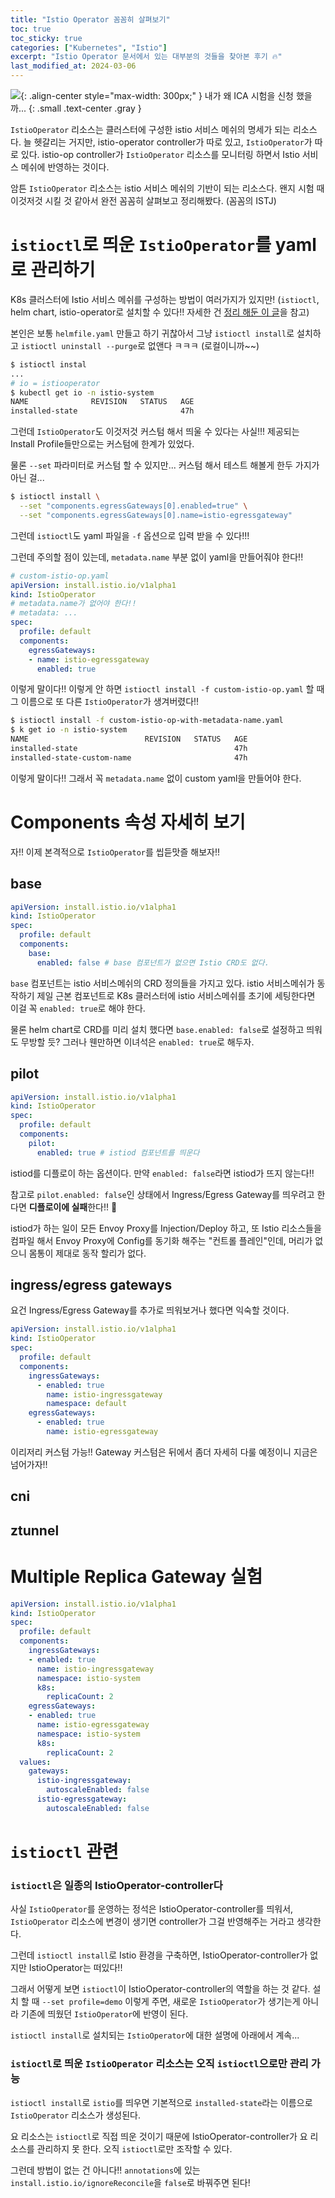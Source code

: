 ```yaml
---
title: "Istio Operator 꼼꼼히 살펴보기"
toc: true
toc_sticky: true
categories: ["Kubernetes", "Istio"]
excerpt: "Istio Operator 문서에서 있는 대부분의 것들을 찾아본 후기 🔥"
last_modified_at: 2024-03-06
---
```


![](/images/meme/after-the-test-its-heaven.png){: .align-center style="max-width: 300px;" }
내가 왜 ICA 시험을 신청 했을까...
{: .small .text-center .gray }

`IstioOperator` 리소스는 클러스터에 구성한 istio 서비스 메쉬의 명세가 되는 리소스다. 늘 헷갈리는 거지만, istio-operator controller가 따로 있고, `IstioOperator`가 따로 있다. istio-op controller가 `IstioOperator` 리소스를 모니터링 하면서 Istio 서비스 메쉬에 반영하는 것이다.

암튼 `IstioOperator` 리소스는 istio 서비스 메쉬의 기반이 되는 리소스다. 왠지 시험 때 이것저것 시킬 것 같아서 완전 꼼꼼히 살펴보고 정리해봤다. (꼼꼼의 ISTJ)

# `istioctl`로 띄운 `IstioOperator`를 yaml로 관리하기

K8s 클러스터에 Istio 서비스 메쉬를 구성하는 방법이 여러가지가 있지만! (`istioctl`, helm chart, istio-operator로 설치할 수 있다!! 자세한 건 [정리 해둔 이 글](https://bluehorn07.github.io/2024/02/02/install-istio-and-addons/)을 참고)

본인은 보통 `helmfile.yaml` 만들고 하기 귀찮아서 그냥 `istioctl install`로 설치하고 `istioctl uninstall --purge`로 없앤다 ㅋㅋㅋ (로컬이니까~~)

```bash
$ istioctl instal
...
# io = istiooperator
$ kubectl get io -n istio-system
NAME              REVISION   STATUS   AGE
installed-state                       47h
```

그런데 `IstioOperator`도 이것저것 커스텀 해서 띄울 수 있다는 사실!!! 제공되는 Install Profile들만으로는 커스텀에 한계가 있었다.

물론 `--set` 파라미터로 커스텀 할 수 있지만... 커스텀 해서 테스트 해볼게 한두 가지가 아닌 걸...

```bash
$ istioctl install \
  --set "components.egressGateways[0].enabled=true" \
  --set "components.egressGateways[0].name=istio-egressgateway"
```

그런데 `istioctl`도 yaml 파일을 `-f` 옵션으로 입력 받을 수 있다!!!

그런데 주의할 점이 있는데, `metadata.name` 부분 없이 yaml을 만들어줘야 한다!!

```yaml
# custom-istio-op.yaml
apiVersion: install.istio.io/v1alpha1
kind: IstioOperator
# metadata.name가 없어야 한다!!
# metadata: ...
spec:
  profile: default
  components:
    egressGateways:
    - name: istio-egressgateway
      enabled: true
```

이렇게 말이다!! 이렇게 안 하면 `istioctl install -f custom-istio-op.yaml` 할 때 그 이름으로 또 다른 `IstioOperator`가 생겨버렸다!!

```bash
$ istioctl install -f custom-istio-op-with-metadata-name.yaml
$ k get io -n istio-system
NAME                          REVISION   STATUS   AGE
installed-state                                   47h
installed-state-custom-name                       47h
```

이렇게 말이다!! 그래서 꼭 `metadata.name` 없이 custom yaml을 만들어야 한다.

# Components 속성 자세히 보기

자!! 이제 본격적으로 `IstioOperator`를 씹듣맛즐 해보자!!

## base

```yaml
apiVersion: install.istio.io/v1alpha1
kind: IstioOperator
spec:
  profile: default
  components:
    base:
      enabled: false # base 컴포넌트가 없으면 Istio CRD도 없다.
```

`base` 컴포넌트는 istio 서비스메쉬의 CRD 정의들을 가지고 있다. istio 서비스메쉬가 동작하기 제일 근본 컴포넌트로 K8s 클러스터에 istio 서비스메쉬를 초기에 세팅한다면 이걸 꼭 `enabled: true`로 해야 한다.

물론 helm chart로 CRD를 미리 설치 했다면 `base.enabled: false`로 설정하고 띄워도 무방할 듯? 그러나 웬만하면 이녀석은 `enabled: true`로 해두자.

## pilot

```yaml
apiVersion: install.istio.io/v1alpha1
kind: IstioOperator
spec:
  profile: default
  components:
    pilot:
      enabled: true # istiod 컴포넌트를 띄운다
```

istiod를 디플로이 하는 옵션이다. 만약 `enabled: false`라면 istiod가 뜨지 않는다!!

참고로 `pilot.enabled: false`인 상태에서 Ingress/Egress Gateway를 띄우려고 한다면 **디플로이에 실패**한다!! 🙅

istiod가 하는 일이 모든 Envoy Proxy를 Injection/Deploy 하고, 또 Istio 리소스들을 컴파일 해서 Envoy Proxy에 Config를 동기화 해주는 "컨트롤 플레인"인데, 머리가 없으니 몸통이 제대로 동작 할리가 없다.

## ingress/egress gateways

요건 Ingress/Egress Gateway를 추가로 띄워보거나 했다면 익숙할 것이다.

```yaml
apiVersion: install.istio.io/v1alpha1
kind: IstioOperator
spec:
  profile: default
  components:
    ingressGateways:
      - enabled: true
        name: istio-ingressgateway
        namespace: default
    egressGateways:
      - enabled: true
        name: istio-egressgateway
```

이리저리 커스텀 가능!! Gateway 커스텀은 뒤에서 좀더 자세히 다룰 예정이니 지금은 넘어가자!!

## cni

## ztunnel

# Multiple Replica Gateway 실험

```yaml
apiVersion: install.istio.io/v1alpha1
kind: IstioOperator
spec:
  profile: default
  components:
    ingressGateways:
    - enabled: true
      name: istio-ingressgateway
      namespace: istio-system
      k8s:
        replicaCount: 2
    egressGateways:
    - enabled: true
      name: istio-egressgateway
      namespace: istio-system
      k8s:
        replicaCount: 2
  values:
    gateways:
      istio-ingressgateway:
        autoscaleEnabled: false
      istio-egressgateway:
        autoscaleEnabled: false
```

# `istioctl` 관련

### `istioctl`은 일종의 IstioOperator-controller다

사실 `IstioOperator`를 운영하는 정석은 IstioOperator-controller를 띄워서, `IstioOperator` 리소스에 변경이 생기면 controller가 그걸 반영해주는 거라고 생각한다.

그런데 `istioctl install`로 Istio 환경을 구축하면, IstioOperator-controller가 없지만 IstioOperator는 떠있다!!

그래서 어떻게 보면 `istioctl`이 IstioOperator-controller의 역할을 하는 것 같다. 설치 할 때 `--set profile=demo` 이렇게 주면, 새로운 `IstioOperator`가 생기는게 아니라 기존에 띄웠던 `IstioOperator`에 반영이 된다.

`istioctl install`로 설치되는 `IstioOperator`에 대한 설명에 아래에서 계속...

### `istioctl`로 띄운 `IstioOperator` 리소스는 오직 `istioctl`으로만 관리 가능

`istioctl install`로 `istio`를 띄우면 기본적으로 `installed-state`라는 이름으로 `IstioOperator` 리소스가 생성된다.

요 리소스는 `istioctl`로 직접 띄운 것이기 때문에 IstioOperator-controller가 요 리소스를 관리하지 못 한다. 오직 `istioctl`로만 조작할 수 있다.

그런데 방법이 없는 건 아니다!! `annotations`에 있는 `install.istio.io/ignoreReconcile`을 `false`로 바꿔주면 된다!
